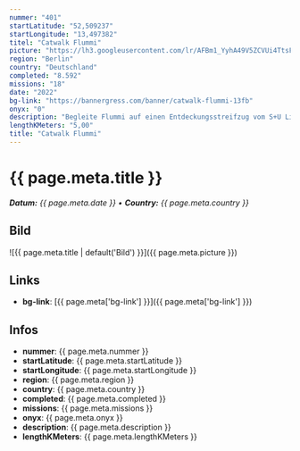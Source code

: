 ```yaml
---
nummer: "401"
startLatitude: "52,509237"
startLongitude: "13,497382"
titel: "Catwalk Flummi"
picture: "https://lh3.googleusercontent.com/lr/AFBm1_YyhA49V5ZCVUi4TtsFy2xnvp9rMHi1pOu716r9TPIJHjXSobpia453UXGPK2E0NgphbbqYUoOKo6csT4Cp79JsWxPc6hUPPSVn3Kr8QWhpusv8eNZ9yEQlg0EH0rtcFBO-5J-3TVoFgJ1WXrb3drCFn5a8wY2rlsntzxeV1rE5Oa267qEmmda1jUU3iQ_nm3Yb8xp17prnTlFjNsdc8kvC-3gfG5WZjEPgTXq-4sMJ5iMfIVq6elwFSH3iDfnUe0ieXXCWFj4LNpT10dyU3GIHqtRDvE5MjDA9MmTcleOGXwfg_tyZ_uQaKeBPiTmEARmy5SUFCpQuayU-kCPz61ewUtSwxUwMJ6E7oDmMz4FWoXcsumHG8bnEs0Rc4Rh8389HLycl4AltL8DnXpQABtQYe4m6PXHRUfaO8BD2omETndHc89RhbbaIGvtmDcP_mucpJjym6M93_5Q8xgyX1a-aol6s3pHsuZZkhK0giZpkvjOLfsdbK9DXZqml-AiMjueToQmXX-GarTL6ow8P7DlmPjokMgBe0TVCQ7HUKlAVPS38Rc6z1unn3xjZOWENFTfw0kHm36fq73uVP3QF2HsRFKFL5C6yOt7pJ0omOmNtczhl6xxU-DisDVMhJTuxkUpyll2l0z-bTFAnJlEpz-YYNwMMZajBb9Kcq7H4xpIhCTjkDECCmm2VPe3PbmrOU-uzaxkH5sKVNhT5BOqixVjodtMNjhcy2M9qm43MySyxxuAZQwRGlgTbgB1YA9HxLK8QXwBaSKt3KdFK1ynA6_5n-d2tVHm4074m8vNM4kLEd5XQdNnP1DgUTocYvdxrAfGZ4435g2R1CDFkYFiAPdwKuq0nbUnn8oSI"
region: "Berlin"
country: "Deutschland"
completed: "8.592"
missions: "18"
date: "2022"
bg-link: "https://bannergress.com/banner/catwalk-flummi-13fb"
onyx: "0"
description: "Begleite Flummi auf einen Entdeckungsstreifzug vom S+U Lichtenberg nach Friedrichsfelde und dort im Bogen durch den Weitlingkiez zurück zu seinem Ausgangspunkt."
lengthKMeters: "5,00"
title: "Catwalk Flummi"
---
```


# {{ page.meta.title }}
_**Datum:** {{ page.meta.date }} • **Country:** {{ page.meta.country }}_

## Bild
![{{ page.meta.title | default('Bild') }}]({{ page.meta.picture }})

## Links
- **bg-link**: [{{ page.meta['bg-link'] }}]({{ page.meta['bg-link'] }})

## Infos
- **nummer**: {{ page.meta.nummer }}
- **startLatitude**: {{ page.meta.startLatitude }}
- **startLongitude**: {{ page.meta.startLongitude }}
- **region**: {{ page.meta.region }}
- **country**: {{ page.meta.country }}
- **completed**: {{ page.meta.completed }}
- **missions**: {{ page.meta.missions }}
- **onyx**: {{ page.meta.onyx }}
- **description**: {{ page.meta.description }}
- **lengthKMeters**: {{ page.meta.lengthKMeters }}

